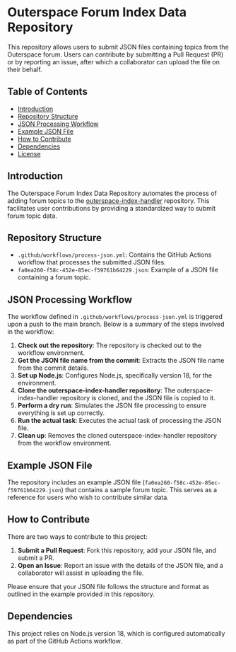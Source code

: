 # Outerspace Forum Index Data Repository

This repository allows users to submit JSON files containing topics from the Outerspace forum. Users can contribute by submitting a Pull Request (PR) or by reporting an issue, after which a collaborator can upload the file on their behalf.

## Table of Contents

- [Introduction](#introduction)
- [Repository Structure](#repository-structure)
- [JSON Processing Workflow](#json-processing-workflow)
- [Example JSON File](#example-json-file)
- [How to Contribute](#how-to-contribute)
- [Dependencies](#dependencies)
- [License](#license)

## Introduction

The Outerspace Forum Index Data Repository automates the process of adding forum topics to the [outerspace-index-handler](https://github.com/diegopeixoto/outerspace-index-handler) repository. This facilitates user contributions by providing a standardized way to submit forum topic data.

## Repository Structure

- `.github/workflows/process-json.yml`: Contains the GitHub Actions workflow that processes the submitted JSON files.
- `fa0ea260-f58c-452e-85ec-f59761b64229.json`: Example of a JSON file containing a forum topic.

## JSON Processing Workflow

The workflow defined in `.github/workflows/process-json.yml` is triggered upon a push to the main branch. Below is a summary of the steps involved in the workflow:

1. **Check out the repository**: The repository is checked out to the workflow environment.
2. **Get the JSON file name from the commit**: Extracts the JSON file name from the commit details.
3. **Set up Node.js**: Configures Node.js, specifically version 18, for the environment.
4. **Clone the outerspace-index-handler repository**: The outerspace-index-handler repository is cloned, and the JSON file is copied to it.
5. **Perform a dry run**: Simulates the JSON file processing to ensure everything is set up correctly.
6. **Run the actual task**: Executes the actual task of processing the JSON file.
7. **Clean up**: Removes the cloned outerspace-index-handler repository from the workflow environment.

## Example JSON File

The repository includes an example JSON file (`fa0ea260-f58c-452e-85ec-f59761b64229.json`) that contains a sample forum topic. This serves as a reference for users who wish to contribute similar data.

## How to Contribute

There are two ways to contribute to this project:

1. **Submit a Pull Request**: Fork this repository, add your JSON file, and submit a PR.
2. **Open an Issue**: Report an issue with the details of the JSON file, and a collaborator will assist in uploading the file.

Please ensure that your JSON file follows the structure and format as outlined in the example provided in this repository.

## Dependencies

This project relies on Node.js version 18, which is configured automatically as part of the GitHub Actions workflow.
